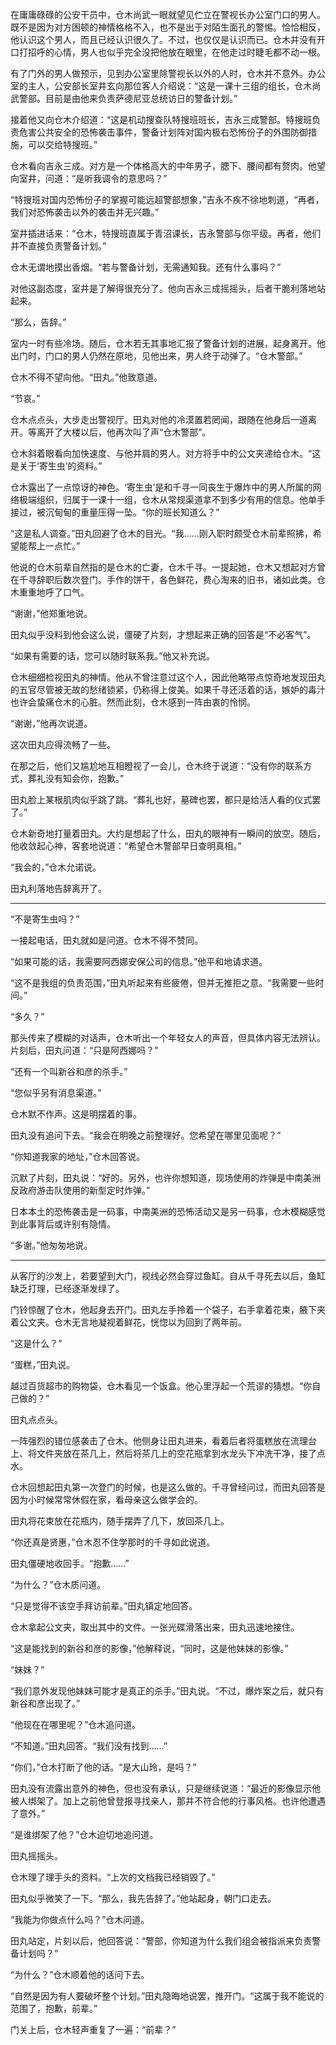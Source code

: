 在庸庸碌碌的公安干员中，仓木尚武一眼就望见伫立在警视长办公室门口的男人。既不是因为对方困顿的神情格格不入，也不是出于对陌生面孔的警惕。恰恰相反，他认识这个男人，而且已经认识很久了。不过，也仅仅是认识而已。仓木并没有开口打招呼的心情，男人也似乎完全没把他放在眼里，在他走过时睫毛都不动一根。

有了门外的男人做预示，见到办公室里除警视长以外的人时，仓木并不意外。办公室的主人，公安部长室井玄向那位客人介绍说：“这是一课十三组的组长，仓木尚武警部。目前是由他来负责萨德尼亚总统访日的警备计划。”

接着他又向仓木介绍道：“这是机动搜查队特搜班班长，吉永三成警部。特搜班负责危害公共安全的恐怖袭击事件，警备计划阵对国内极右恐怖份子的外围防御措施，可以交给特搜班。”

仓木看向吉永三成。对方是一个体格高大的中年男子，腮下、腰间都有赘肉。他望向室井，问道：“是听我调令的意思吗？”

“特搜班对国内恐怖份子的掌握可能远超警部想象，”吉永不疾不徐地刺道，“再者，我们对恐怖袭击以外的袭击并无兴趣。”

室井插进话来：“仓木，特搜班直属于青沼课长，吉永警部与你平级。再者，他们并不直接负责警备计划。”

仓木无谓地摸出香烟。“若与警备计划，无需通知我。还有什么事吗？”

对他这副态度，室井是了解得很充分了。他向吉永三成摇摇头，后者干脆利落地站起来。

“那么，告辞。”

室内一时有些冷场。随后，仓木若无其事地汇报了警备计划的进展，起身离开。他出门时，门口的男人仍然在原地，见他出来，男人终于动弹了。“仓木警部。”

仓木不得不望向他。“田丸。”他致意道。

“节哀。”

仓木点点头，大步走出警视厅。田丸对他的冷漠置若罔闻，跟随在他身后一道离开。等离开了大楼以后，他再次叫了声“仓木警部”。

仓木斜着眼看向加快速度、与他并肩的男人。对方将手中的公文夹递给仓木。“这是关于‘寄生虫’的资料。”

仓木露出了一点惊讶的神色。‘寄生虫’是和千寻一同丧生于爆炸中的男人所属的网络极端组织，归属于一课十一组，仓木从常规渠道拿不到多少有用的信息。他单手接过，被沉甸甸的重量压得一坠。“你的班长知道么？”

“这是私人调查。”田丸回避了仓木的目光。“我……刚入职时颇受仓木前辈照拂，希望能帮上一点忙。”

他说的仓木前辈自然指的是仓木的亡妻，仓木千寻。一提起她，仓木又想起对方曾在千寻辞职后数次登门。手作的饼干，各色鲜花，费心淘来的旧书，诸如此类。仓木重重地呼了口气。

“谢谢，”他郑重地说。

田丸似乎没料到他会这么说，僵硬了片刻，才想起来正确的回答是“不必客气”。

“如果有需要的话，您可以随时联系我。”他又补充说。

仓木细细检视田丸的神情。他从不曾注意过这个人，因此他略带点惊奇地发现田丸的五官尽管被无故的愁绪锁紧，仍称得上俊美。如果千寻还活着的话，嫉妒的毒汁也许会蛰痛仓木的心脏。然而此刻，仓木感到一阵由衷的怜悯。

“谢谢，”他再次说道。

这次田丸应得流畅了一些。

在那之后，他们又尴尬地互相瞪视了一会儿，仓木终于说道：“没有你的联系方式，葬礼没有知会你，抱歉。”

田丸脸上某根肌肉似乎跳了跳。“葬礼也好，墓碑也罢，都只是给活人看的仪式罢了。”

仓木新奇地打量着田丸。大约是想起了什么，田丸的眼神有一瞬间的放空。随后，他收敛起心神，客套地说道：“希望仓木警部早日查明真相。”

“我会的，”仓木允诺说。

田丸利落地告辞离开了。

------

“不是寄生虫吗？”

一接起电话，田丸就如是问道。仓木不得不赞同。

“如果可能的话，我需要阿西娜安保公司的信息。”他平和地请求道。

“这不是我组的负责范围，”田丸听起来有些疲倦，但并无推拒之意。“我需要一些时间。”

“多久？”

那头传来了模糊的对话声，仓木听出一个年轻女人的声音，但具体内容无法辨认。片刻后，田丸问道：“只是阿西娜吗？”

“还有一个叫新谷和彦的杀手。”

“您似乎另有消息渠道。”

仓木默不作声。这是明摆着的事。

田丸没有追问下去。“我会在明晚之前整理好。您希望在哪里见面呢？”

“你知道我家的地址，”仓木回答说。

沉默了片刻，田丸说：“好的。另外，也许你想知道，现场使用的炸弹是中南美洲反政府游击队使用的新型定时炸弹。”

日本本土的恐怖袭击是一码事，中南美洲的恐怖活动又是另一码事，仓木模糊感觉到此事背后或许别有隐情。

“多谢。”他匆匆地说。

------

从客厅的沙发上，若要望到大门，视线必然会穿过鱼缸。自从千寻死去以后，鱼缸缺乏打理，已经逐渐发绿了。

门铃惊醒了仓木，他起身去开门。田丸左手拎着一个袋子，右手拿着花束，腋下夹着公文夹。仓木无言地凝视着鲜花，恍惚以为回到了两年前。

“这是什么？”

“蛋糕，”田丸说。

越过百货超市的购物袋，仓木看见一个饭盒。他心里浮起一个荒谬的猜想。“你自己做的？”

田丸点点头。

一阵强烈的错位感袭击了仓木。他侧身让田丸进来，看着后者将蛋糕放在流理台上、将文件夹放在茶几上，然后将茶几上的空花瓶拿到水龙头下冲洗干净，接了点水。

仓木回想起田丸第一次登门的时候，也是这么做的。千寻曾经问过，而田丸回答是因为小时候常常休假在家，看母亲这么做学会的。

田丸将花束放在花瓶内，随手摆弄了几下，放回茶几上。

“你还真是贤惠，”仓木忍不住学那时的千寻如此说道。

田丸僵硬地收回手。“抱歉……”

“为什么？”仓木质问道。

“只是觉得不该空手拜访前辈。”田丸镇定地回答。

仓木拿起公文夹，取出其中的文件。一张光碟滑落出来，田丸迅速地接住。

“这是能找到的新谷和彦的影像，”他解释说，“同时，这是他妹妹的影像。”

“妹妹？”

“我们意外发现他妹妹可能才是真正的杀手。”田丸说。“不过，爆炸案之后，就只有新谷和彦出现了。”

“他现在在哪里呢？”仓木追问道。

“不知道。”田丸回答。“我们没有找到……”

“你们，”仓木打断了他的话。“是大山玲，是吗？”

田丸没有流露出意外的神色，但也没有承认，只是继续说道：“最近的影像显示他被人绑架了。加上之前他曾登报寻找亲人，那并不符合他的行事风格。也许他遭遇了意外。”

“是谁绑架了他？”仓木迫切地追问道。

田丸摇摇头。

仓木理了理手头的资料。“上次的文档我已经销毁了。”

田丸似乎微笑了一下。“那么，我先告辞了。”他站起身，朝门口走去。

“我能为你做点什么吗？”仓木问道。

田丸站定，片刻以后，他回答说：“警部，你知道为什么我们组会被指派来负责警备计划吗？”

“为什么？”仓木顺着他的话问下去。

“自然是因为有人要破坏整个计划。”田丸隐晦地说罢，推开门。“这属于我不能说的范围了，抱歉，前辈。”

门关上后，仓木轻声重复了一遍：“前辈？”

